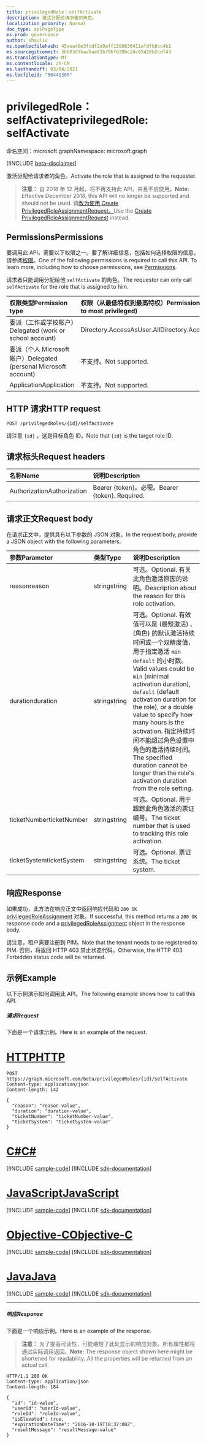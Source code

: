 ```yaml
---
title: privilegedRole：selfActivate
description: 激活分配给请求者的角色。
localization_priority: Normal
doc_type: apiPageType
ms.prod: governance
author: shauliu
ms.openlocfilehash: 45aea40e3fcdf2d9aff1590636411afdfb8cc4b1
ms.sourcegitcommit: 3b583d7baa9ae81b796fd30bc24c65d26b2cdf43
ms.translationtype: MT
ms.contentlocale: zh-CN
ms.lasthandoff: 03/04/2021
ms.locfileid: "50441305"
---
```

# <a name="privilegedrole-selfactivate"></a><span data-ttu-id="9e274-103">privilegedRole：selfActivate</span><span class="sxs-lookup"><span data-stu-id="9e274-103">privilegedRole: selfActivate</span></span>

<span data-ttu-id="9e274-104">命名空间：microsoft.graph</span><span class="sxs-lookup"><span data-stu-id="9e274-104">Namespace: microsoft.graph</span></span>

[!INCLUDE [beta-disclaimer](../../includes/beta-disclaimer.md)]

<span data-ttu-id="9e274-105">激活分配给请求者的角色。</span><span class="sxs-lookup"><span data-stu-id="9e274-105">Activate the role that is assigned to the requester.</span></span>

><span data-ttu-id="9e274-106">**注意：** 自 2018 年 12 月起，将不再支持此 API，并且不应使用。</span><span class="sxs-lookup"><span data-stu-id="9e274-106">**Note:** Effective December 2018, this API will no longer be supported and should not be used.</span></span> <span data-ttu-id="9e274-107">请[改为使用 Create PrivilegedRoleAssignmentRequest。](privilegedroleassignmentrequest-post.md)</span><span class="sxs-lookup"><span data-stu-id="9e274-107">Use the [Create PrivilegedRoleAssignmentRequest](privilegedroleassignmentrequest-post.md) instead.</span></span>


## <a name="permissions"></a><span data-ttu-id="9e274-108">Permissions</span><span class="sxs-lookup"><span data-stu-id="9e274-108">Permissions</span></span>
<span data-ttu-id="9e274-p102">要调用此 API，需要以下权限之一。要了解详细信息，包括如何选择权限的信息，请参阅[权限](/graph/permissions-reference)。</span><span class="sxs-lookup"><span data-stu-id="9e274-p102">One of the following permissions is required to call this API. To learn more, including how to choose permissions, see [Permissions](/graph/permissions-reference).</span></span>

<span data-ttu-id="9e274-111">请求者只能调用分配给他 ```selfActivate``` 的角色。</span><span class="sxs-lookup"><span data-stu-id="9e274-111">The requestor can only call ```selfActivate``` for the role that is assigned to him.</span></span>
 

|<span data-ttu-id="9e274-112">权限类型</span><span class="sxs-lookup"><span data-stu-id="9e274-112">Permission type</span></span>      | <span data-ttu-id="9e274-113">权限（从最低特权到最高特权）</span><span class="sxs-lookup"><span data-stu-id="9e274-113">Permissions (from least to most privileged)</span></span>              |
|:--------------------|:---------------------------------------------------------|
|<span data-ttu-id="9e274-114">委派（工作或学校帐户）</span><span class="sxs-lookup"><span data-stu-id="9e274-114">Delegated (work or school account)</span></span> | <span data-ttu-id="9e274-115">Directory.AccessAsUser.All</span><span class="sxs-lookup"><span data-stu-id="9e274-115">Directory.AccessAsUser.All</span></span>    |
|<span data-ttu-id="9e274-116">委派（个人 Microsoft 帐户）</span><span class="sxs-lookup"><span data-stu-id="9e274-116">Delegated (personal Microsoft account)</span></span> | <span data-ttu-id="9e274-117">不支持。</span><span class="sxs-lookup"><span data-stu-id="9e274-117">Not supported.</span></span>    |
|<span data-ttu-id="9e274-118">Application</span><span class="sxs-lookup"><span data-stu-id="9e274-118">Application</span></span> | <span data-ttu-id="9e274-119">不支持。</span><span class="sxs-lookup"><span data-stu-id="9e274-119">Not supported.</span></span> |

## <a name="http-request"></a><span data-ttu-id="9e274-120">HTTP 请求</span><span class="sxs-lookup"><span data-stu-id="9e274-120">HTTP request</span></span>
<!-- { "blockType": "ignored" } -->
```http
POST /privilegedRoles/{id}/selfActivate
```

<span data-ttu-id="9e274-121">请注意 ``{id}`` ，这是目标角色 ID。</span><span class="sxs-lookup"><span data-stu-id="9e274-121">Note that ``{id}`` is the target role ID.</span></span>
## <a name="request-headers"></a><span data-ttu-id="9e274-122">请求标头</span><span class="sxs-lookup"><span data-stu-id="9e274-122">Request headers</span></span>
| <span data-ttu-id="9e274-123">名称</span><span class="sxs-lookup"><span data-stu-id="9e274-123">Name</span></span>       | <span data-ttu-id="9e274-124">说明</span><span class="sxs-lookup"><span data-stu-id="9e274-124">Description</span></span>|
|:---------------|:----------|
| <span data-ttu-id="9e274-125">Authorization</span><span class="sxs-lookup"><span data-stu-id="9e274-125">Authorization</span></span>  | <span data-ttu-id="9e274-p103">Bearer {token}。必需。</span><span class="sxs-lookup"><span data-stu-id="9e274-p103">Bearer {token}. Required.</span></span> |

## <a name="request-body"></a><span data-ttu-id="9e274-128">请求正文</span><span class="sxs-lookup"><span data-stu-id="9e274-128">Request body</span></span>
<span data-ttu-id="9e274-129">在请求正文中，提供具有以下参数的 JSON 对象。</span><span class="sxs-lookup"><span data-stu-id="9e274-129">In the request body, provide a JSON object with the following parameters.</span></span>

| <span data-ttu-id="9e274-130">参数</span><span class="sxs-lookup"><span data-stu-id="9e274-130">Parameter</span></span>    | <span data-ttu-id="9e274-131">类型</span><span class="sxs-lookup"><span data-stu-id="9e274-131">Type</span></span>   |<span data-ttu-id="9e274-132">说明</span><span class="sxs-lookup"><span data-stu-id="9e274-132">Description</span></span>|
|:---------------|:--------|:----------|
|<span data-ttu-id="9e274-133">reason</span><span class="sxs-lookup"><span data-stu-id="9e274-133">reason</span></span>|<span data-ttu-id="9e274-134">string</span><span class="sxs-lookup"><span data-stu-id="9e274-134">string</span></span>|<span data-ttu-id="9e274-135">可选。</span><span class="sxs-lookup"><span data-stu-id="9e274-135">Optional.</span></span> <span data-ttu-id="9e274-136">有关此角色激活原因的说明。</span><span class="sxs-lookup"><span data-stu-id="9e274-136">Description about the reason for this role activation.</span></span>|
|<span data-ttu-id="9e274-137">duration</span><span class="sxs-lookup"><span data-stu-id="9e274-137">duration</span></span>|<span data-ttu-id="9e274-138">string</span><span class="sxs-lookup"><span data-stu-id="9e274-138">string</span></span>|<span data-ttu-id="9e274-139">可选。</span><span class="sxs-lookup"><span data-stu-id="9e274-139">Optional.</span></span> <span data-ttu-id="9e274-140">有效值可以是 (最短激活) 、 (角色) 的默认激活持续时间或一个双精度值，用于指定激活 ```min``` ```default``` 的小时数。</span><span class="sxs-lookup"><span data-stu-id="9e274-140">Valid values could be ```min``` (minimal activation duration), ```default``` (default activation duration for the role), or a double value to specify how many hours is the activation.</span></span> <span data-ttu-id="9e274-141">指定持续时间不能超过角色设置中角色的激活持续时间。</span><span class="sxs-lookup"><span data-stu-id="9e274-141">The specified duration cannot be longer than the role's activation duration from the role setting.</span></span> |
|<span data-ttu-id="9e274-142">ticketNumber</span><span class="sxs-lookup"><span data-stu-id="9e274-142">ticketNumber</span></span>|<span data-ttu-id="9e274-143">string</span><span class="sxs-lookup"><span data-stu-id="9e274-143">string</span></span>|<span data-ttu-id="9e274-144">可选。</span><span class="sxs-lookup"><span data-stu-id="9e274-144">Optional.</span></span> <span data-ttu-id="9e274-145">用于跟踪此角色激活的票证编号。</span><span class="sxs-lookup"><span data-stu-id="9e274-145">The ticket number that is used to tracking this role activation.</span></span>|
|<span data-ttu-id="9e274-146">ticketSystem</span><span class="sxs-lookup"><span data-stu-id="9e274-146">ticketSystem</span></span>|<span data-ttu-id="9e274-147">string</span><span class="sxs-lookup"><span data-stu-id="9e274-147">string</span></span>|<span data-ttu-id="9e274-148">可选。</span><span class="sxs-lookup"><span data-stu-id="9e274-148">Optional.</span></span> <span data-ttu-id="9e274-149">票证系统。</span><span class="sxs-lookup"><span data-stu-id="9e274-149">The ticket system.</span></span>|

## <a name="response"></a><span data-ttu-id="9e274-150">响应</span><span class="sxs-lookup"><span data-stu-id="9e274-150">Response</span></span>

<span data-ttu-id="9e274-151">如果成功，此方法在响应正文中返回响应代码和 `200 OK` [privilegedRoleAssignment](../resources/privilegedroleassignment.md) 对象。</span><span class="sxs-lookup"><span data-stu-id="9e274-151">If successful, this method returns a `200 OK` response code and a [privilegedRoleAssignment](../resources/privilegedroleassignment.md) object in the response body.</span></span>

<span data-ttu-id="9e274-152">请注意，租户需要注册到 PIM。</span><span class="sxs-lookup"><span data-stu-id="9e274-152">Note that the tenant needs to be registered to PIM.</span></span> <span data-ttu-id="9e274-153">否则，将返回 HTTP 403 禁止状态代码。</span><span class="sxs-lookup"><span data-stu-id="9e274-153">Otherwise, the HTTP 403 Forbidden status code will be returned.</span></span>
## <a name="example"></a><span data-ttu-id="9e274-154">示例</span><span class="sxs-lookup"><span data-stu-id="9e274-154">Example</span></span>
<span data-ttu-id="9e274-155">以下示例演示如何调用此 API。</span><span class="sxs-lookup"><span data-stu-id="9e274-155">The following example shows how to call this API.</span></span>
##### <a name="request"></a><span data-ttu-id="9e274-156">请求</span><span class="sxs-lookup"><span data-stu-id="9e274-156">Request</span></span>
<span data-ttu-id="9e274-157">下面是一个请求示例。</span><span class="sxs-lookup"><span data-stu-id="9e274-157">Here is an example of the request.</span></span>

# <a name="http"></a>[<span data-ttu-id="9e274-158">HTTP</span><span class="sxs-lookup"><span data-stu-id="9e274-158">HTTP</span></span>](#tab/http)
<!-- {
  "blockType": "request",
  "name": "privilegedrole_selfactivate"
}-->
```http
POST https://graph.microsoft.com/beta/privilegedRoles/{id}/selfActivate
Content-type: application/json
Content-length: 142

{
  "reason": "reason-value",
  "duration": "duration-value",
  "ticketNumber": "ticketNumber-value",
  "ticketSystem": "ticketSystem-value"
}
```
# <a name="c"></a>[<span data-ttu-id="9e274-159">C#</span><span class="sxs-lookup"><span data-stu-id="9e274-159">C#</span></span>](#tab/csharp)
[!INCLUDE [sample-code](../includes/snippets/csharp/privilegedrole-selfactivate-csharp-snippets.md)]
[!INCLUDE [sdk-documentation](../includes/snippets/snippets-sdk-documentation-link.md)]

# <a name="javascript"></a>[<span data-ttu-id="9e274-160">JavaScript</span><span class="sxs-lookup"><span data-stu-id="9e274-160">JavaScript</span></span>](#tab/javascript)
[!INCLUDE [sample-code](../includes/snippets/javascript/privilegedrole-selfactivate-javascript-snippets.md)]
[!INCLUDE [sdk-documentation](../includes/snippets/snippets-sdk-documentation-link.md)]

# <a name="objective-c"></a>[<span data-ttu-id="9e274-161">Objective-C</span><span class="sxs-lookup"><span data-stu-id="9e274-161">Objective-C</span></span>](#tab/objc)
[!INCLUDE [sample-code](../includes/snippets/objc/privilegedrole-selfactivate-objc-snippets.md)]
[!INCLUDE [sdk-documentation](../includes/snippets/snippets-sdk-documentation-link.md)]

# <a name="java"></a>[<span data-ttu-id="9e274-162">Java</span><span class="sxs-lookup"><span data-stu-id="9e274-162">Java</span></span>](#tab/java)
[!INCLUDE [sample-code](../includes/snippets/java/privilegedrole-selfactivate-java-snippets.md)]
[!INCLUDE [sdk-documentation](../includes/snippets/snippets-sdk-documentation-link.md)]

---


##### <a name="response"></a><span data-ttu-id="9e274-163">响应</span><span class="sxs-lookup"><span data-stu-id="9e274-163">Response</span></span>
<span data-ttu-id="9e274-164">下面是一个响应示例。</span><span class="sxs-lookup"><span data-stu-id="9e274-164">Here is an example of the response.</span></span> 

><span data-ttu-id="9e274-p109">**注意：** 为了提高可读性，可能缩短了此处显示的响应对象。所有属性都将通过实际调用返回。</span><span class="sxs-lookup"><span data-stu-id="9e274-p109">**Note:** The response object shown here might be shortened for readability. All the properties will be returned from an actual call.</span></span>
<!-- {
  "blockType": "response",
  "truncated": true,
  "@odata.type": "microsoft.graph.privilegedRoleAssignment"
} -->
```http
HTTP/1.1 200 OK
Content-type: application/json
Content-length: 184

{
  "id": "id-value",
  "userId": "userId-value",
  "roleId": "roleId-value",
  "isElevated": true,
  "expirationDateTime": "2016-10-19T10:37:00Z",
  "resultMessage": "resultMessage-value"
}
```

<!-- uuid: 8fcb5dbc-d5aa-4681-8e31-b001d5168d79
2015-10-25 14:57:30 UTC -->
<!--
{
  "type": "#page.annotation",
  "description": "privilegedRole: selfActivate",
  "keywords": "",
  "section": "documentation",
  "tocPath": "",
  "suppressions": [
  ]
}
-->


